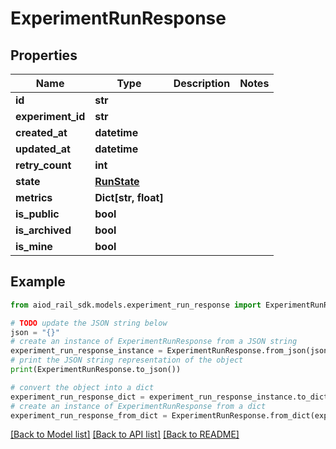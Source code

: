 # ExperimentRunResponse


## Properties

Name | Type | Description | Notes
------------ | ------------- | ------------- | -------------
**id** | **str** |  | 
**experiment_id** | **str** |  | 
**created_at** | **datetime** |  | 
**updated_at** | **datetime** |  | 
**retry_count** | **int** |  | 
**state** | [**RunState**](RunState.md) |  | 
**metrics** | **Dict[str, float]** |  | 
**is_public** | **bool** |  | 
**is_archived** | **bool** |  | 
**is_mine** | **bool** |  | 

## Example

```python
from aiod_rail_sdk.models.experiment_run_response import ExperimentRunResponse

# TODO update the JSON string below
json = "{}"
# create an instance of ExperimentRunResponse from a JSON string
experiment_run_response_instance = ExperimentRunResponse.from_json(json)
# print the JSON string representation of the object
print(ExperimentRunResponse.to_json())

# convert the object into a dict
experiment_run_response_dict = experiment_run_response_instance.to_dict()
# create an instance of ExperimentRunResponse from a dict
experiment_run_response_from_dict = ExperimentRunResponse.from_dict(experiment_run_response_dict)
```
[[Back to Model list]](../README.md#documentation-for-models) [[Back to API list]](../README.md#documentation-for-api-endpoints) [[Back to README]](../README.md)


